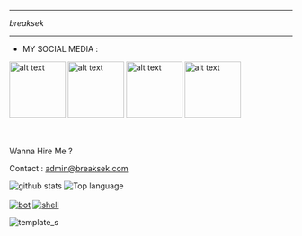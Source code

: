 ___
_breaksek_
___

* MY SOCIAL MEDIA :

<a href="https://Instagram.com/breaksek"><img src="https://cdn.iconscout.com/icon/free/png-512/free-instagram-1868978-1583142.png?f=webp&w=256" alt="alt text" width="100" height="100"></a>
<a href="https://wa.me/6281331184338?text=Asalamualaikum+bang"><img src="https://cdn.iconscout.com/icon/free/png-512/free-whatsapp-3691235-3073755.png?f=webp&w=256" alt="alt text" width="100" height="100"></a>
<a href="https://www.youtube.com/channel/UCXb9jWAemn6RZ2gmImFG0uQ"><img src="https://cdn.iconscout.com/icon/free/png-512/free-youtube-268-721990.png?f=webp&w=256" alt="alt text" width="100" height="100"></a>
<a href="https://www.tiktok.com/@ariftt.03"><img src="https://cdn.iconscout.com/icon/premium/png-512-thumb/tiktok-6876263-5640852.png?f=webp&w=256" alt="alt text" width="100" height="100"></a><br></br>
&nbsp;&nbsp;     &nbsp;&nbsp;    &nbsp;&nbsp;   &nbsp;&nbsp;   &nbsp;&nbsp;   


Wanna Hire Me ? 

Contact : admin@breaksek.com

![github stats](https://github-readme-stats.vercel.app/api?username=breaksek&show_icons=true&theme=dark) <img src="https://github-readme-stats.vercel.app/api/top-langs/?username=breaksek&layout=compact&theme=dark" alt="Top language"><br></br>
<a href="https://github.com/breaksek/botai"><img title="bot" src="https://github-readme-stats.vercel.app/api/pin/?username=breaksek&repo=botai&theme=vision-friendly-dark"></a>
<a href="https://github.com/breaksek/shell"><img title="shell" src="https://github-readme-stats.vercel.app/api/pin/?username=breaksek&repo=shell&theme=vision-friendly-dark"></a>

![template_s](https://github.com/breaksek/all-in-for-site/blob/main/breaksek.jpg)
